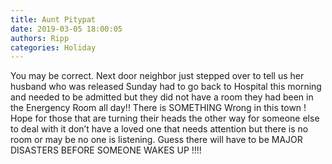 ```yaml
---
title: Aunt Pitypat
date: 2019-03-05 18:00:05
authors: Ripp
categories: Holiday
---
```


 You may be correct. Next door neighbor just stepped over to tell us her husband who was released Sunday had to go back to Hospital this morning and needed to be admitted but they did not have a room  they had been in the Energency Room all day!! There is SOMETHING Wrong in this town !  Hope for those that are turning their heads the other way for someone else to deal with it don’t have a loved one that needs attention but there is no room or  may be no one is listening. Guess there will have to be MAJOR DISASTERS BEFORE SOMEONE WAKES UP !!!!